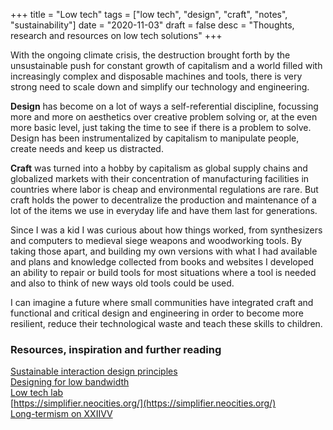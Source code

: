 +++
title = "Low tech"
tags = ["low tech", "design", "craft", "notes", "sustainability"]
date = "2020-11-03"
draft = false
desc = "Thoughts, research and resources on low tech solutions"
+++

With the ongoing climate crisis, the destruction brought forth by the unsustainable push for constant growth of capitalism and a world filled with increasingly complex and disposable machines and tools, there is very strong need to scale down and simplify our technology and engineering.

**Design** has become on a lot of ways a self-referential discipline, focussing more and more on aesthetics over creative problem solving or, at the even more basic level, just taking the time to see if there is a problem to solve. Design has been instrumentalized by capitalism to manipulate people, create needs and keep us distracted.

**Craft** was turned into a hobby by capitalism as global supply chains and globalized markets with their concentration of manufacturing facilities in countries where labor is cheap and environmental regulations are rare. But craft holds the power to decentralize the production and maintenance of a lot of the items we use in everyday life and have them last for generations.

Since I was a kid I was curious about how things worked, from synthesizers and computers to medieval siege weapons and woodworking tools. By taking those apart, and building my own versions with what I had available and plans and knowledge collected from books and websites I developed an ability to repair or build tools for most situations where a tool is needed and also to think of new ways old tools could be used.

I can imagine a future where small communities have integrated craft and functional and critical design and engineering in order to become more resilient, reduce their technological waste and teach these skills to children.

### Resources, inspiration and further reading

[Sustainable interaction design principles](https://branch.climateaction.tech/issues/issue-1/designing-branch-sustainable-interaction-design-principles/)  
[Designing for low bandwidth](https://diff.wikimedia.org/2017/11/07/designing-for-low-bandwidth/)  
[Low tech lab](https://wiki.lowtechlab.org/wiki/Accueil)  
[https://simplifier.neocities.org/](https://simplifier.neocities.org/)  
[Long-termism on XXIIVV](https://wiki.xxiivv.com/site/longtermism.html)
